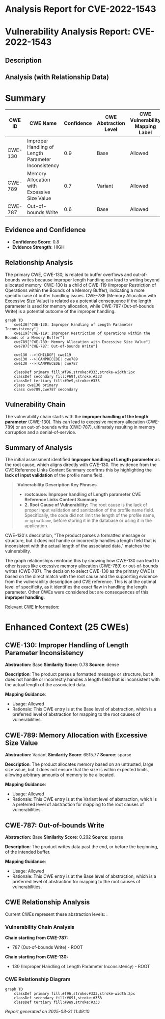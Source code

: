 # Analysis Report for CVE-2022-1543

# Vulnerability Analysis Report: CVE-2022-1543

## Description



## Analysis (with Relationship Data)

# Summary
| CWE ID | CWE Name | Confidence | CWE Abstraction Level | CWE Vulnerability Mapping Label | CWE-Vulnerability Mapping Notes |
|---|---|---|---|---|---|
| CWE-130 | Improper Handling of Length Parameter Inconsistency | 0.9 | Base | Allowed | Primary CWE |
| CWE-789 | Memory Allocation with Excessive Size Value | 0.7 | Variant | Allowed | Secondary Candidate |
| CWE-787 | Out-of-bounds Write | 0.6 | Base | Allowed | Secondary Candidate |

## Evidence and Confidence

*   **Confidence Score:** 0.8
*   **Evidence Strength:** HIGH

## Relationship Analysis
The primary CWE, CWE-130, is related to buffer overflows and out-of-bounds writes because improper length handling can lead to writing beyond allocated memory. CWE-130 is a child of CWE-119 (Improper Restriction of Operations within the Bounds of a Memory Buffer), indicating a more specific case of buffer handling issues. CWE-789 (Memory Allocation with Excessive Size Value) is related as a potential consequence if the length parameter is used for memory allocation, while CWE-787 (Out-of-bounds Write) is a potential outcome of the improper handling.

```mermaid
graph TD
    cwe130["CWE-130: Improper Handling of Length Parameter Inconsistency"]
    cwe119["CWE-119: Improper Restriction of Operations within the Bounds of a Memory Buffer"]
    cwe789["CWE-789: Memory Allocation with Excessive Size Value"]
    cwe787["CWE-787: Out-of-bounds Write"]
    
    cwe130 -->|CHILDOF| cwe119
    cwe130 -->|CANPRECEDE| cwe789
    cwe130 -->|CANPRECEDE| cwe787
    
    classDef primary fill:#f96,stroke:#333,stroke-width:2px
    classDef secondary fill:#69f,stroke:#333
    classDef tertiary fill:#9e9,stroke:#333
    class cwe130 primary
    class cwe789,cwe787 secondary
```

## Vulnerability Chain
The vulnerability chain starts with the **improper handling of the length parameter** (CWE-130). This can lead to excessive memory allocation (CWE-789) or an out-of-bounds write (CWE-787), ultimately resulting in memory corruption and a denial-of-service.

## Summary of Analysis
The initial assessment identified **Improper handling of Length parameter** as the root cause, which aligns directly with CWE-130. The evidence from the CVE Reference Links Content Summary confirms this by highlighting the **lack of input validation** of the profile name field.

> **Vulnerability Description Key Phrases**
> - **rootcause:** **Improper handling of Length parameter**
> **CVE Reference Links Content Summary**
> - **2. Root Cause of Vulnerability:** The root cause is the lack of proper input validation and sanitization of the profile name field. Specifically, the code did not limit the length of the profile name, `originalName`, before storing it in the database or using it in the application.

CWE-130's description, "The product parses a formatted message or structure, but it does not handle or incorrectly handles a length field that is inconsistent with the actual length of the associated data," matches the vulnerability.

The graph relationships reinforce this by showing how CWE-130 can lead to other issues like excessive memory allocation (CWE-789) or out-of-bounds writes (CWE-787). The decision to select CWE-130 as the primary CWE is based on the direct match with the root cause and the supporting evidence from the vulnerability description and CVE reference. This is at the optimal level of specificity, as it identifies the exact flaw in handling the length parameter. Other CWEs were considered but are consequences of this **improper handling**.

Relevant CWE Information:

# Enhanced Context (25 CWEs)

## CWE-130: Improper Handling of Length Parameter Inconsistency
**Abstraction:** Base
**Similarity Score**: 0.78
**Source**: dense

**Description**:
The product parses a formatted message or structure, but it does not handle or incorrectly handles a length field that is inconsistent with the actual length of the associated data.

**Mapping Guidance**:
- Usage: Allowed
- Rationale: This CWE entry is at the Base level of abstraction, which is a preferred level of abstraction for mapping to the root causes of vulnerabilities.

## CWE-789: Memory Allocation with Excessive Size Value
**Abstraction:** Variant
**Similarity Score**: 6515.77
**Source**: sparse

**Description**:
The product allocates memory based on an untrusted, large size value, but it does not ensure that the size is within expected limits, allowing arbitrary amounts of memory to be allocated.

**Mapping Guidance**:
- Usage: Allowed
- Rationale: This CWE entry is at the Variant level of abstraction, which is a preferred level of abstraction for mapping to the root causes of vulnerabilities.

## CWE-787: Out-of-bounds Write
**Abstraction:** Base
**Similarity Score**: 0.292
**Source**: sparse

**Description**:
The product writes data past the end, or before the beginning, of the intended buffer.

**Mapping Guidance**:
- Usage: Allowed
- Rationale: This CWE entry is at the Base level of abstraction, which is a preferred level of abstraction for mapping to the root causes of vulnerabilities.


## CWE Relationship Analysis

Current CWEs represent these abstraction levels: .


### Vulnerability Chain Analysis

**Chain starting from CWE-787:**
- 787 (Out-of-bounds Write) - ROOT


**Chain starting from CWE-130:**
- 130 (Improper Handling of Length Parameter Inconsistency) - ROOT



### CWE Relationship Diagram

```mermaid
graph TD
    classDef primary fill:#f96,stroke:#333,stroke-width:2px
    classDef secondary fill:#69f,stroke:#333
    classDef tertiary fill:#9e9,stroke:#333
```



*Report generated on 2025-03-31 11:49:10*

